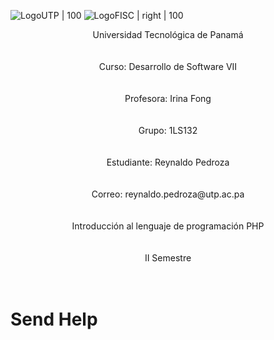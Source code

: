 ![LogoUTP | 100](https://utp.ac.pa/documentos/2015/imagen/logo_utp_1_72.png) ![LogoFISC | right | 100](https://fisc.utp.ac.pa/sites/fisc.utp.ac.pa/files/documentos/2020/imagen/logo_en_contactenos.png)

<p style= "text-align: center">
Universidad Tecnológica de Panamá <br><br><br>
Curso: Desarrollo de Software VII<br><br><br>
Profesora: Irina Fong<br><br><br>
Grupo: 1LS132<br><br><br>
Estudiante: Reynaldo Pedroza<br><br><br>
Correo: reynaldo.pedroza@utp.ac.pa<br><br><br>
Introducción al lenguaje de programación PHP<br><br><br>
II Semestre<br><br><br>
</p>

<div style= "page-break-after: always;"></div>

# Send Help